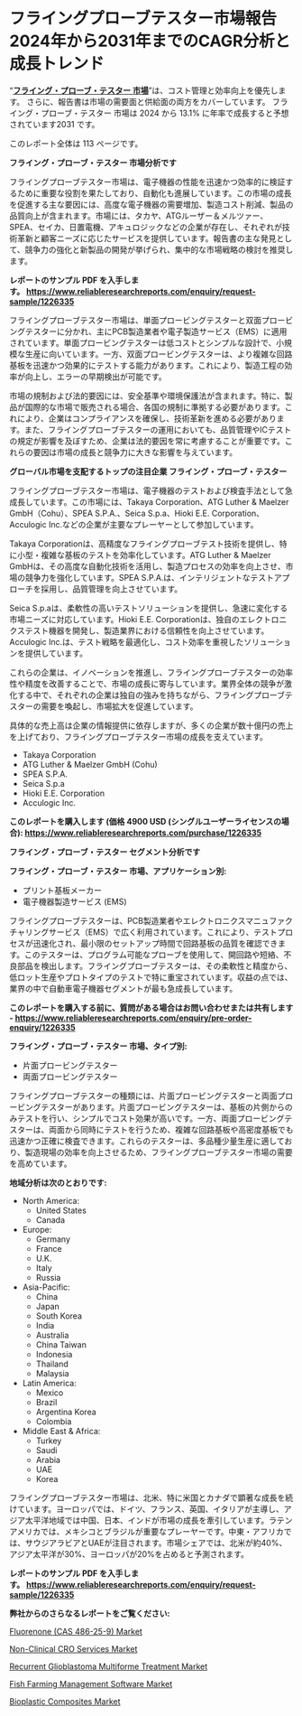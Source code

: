 <p><h1>フライングプローブテスター市場報告 2024年から2031年までのCAGR分析と成長トレンド</h1></p><p>&ldquo;<strong><a href="https://www.reliableresearchreports.com/flying-probe-tester-r1226335?utm_campaign=107&utm_medium=9&utm_source=Github&utm_content=ia&utm_term=07122024&utm_id=flying-probe-tester">フライング・プローブ・テスター 市場</a></strong>&rdquo;は、コスト管理と効率向上を優先します。 さらに、報告書は市場の需要面と供給面の両方をカバーしています。 フライング・プローブ・テスター 市場は 2024 から 13.1% に年率で成長すると予想されています2031 です。</p>
<p>このレポート全体は 113 ページです。</p>
<p><strong>フライング・プローブ・テスター 市場分析です</strong></p>
<p><p>フライングプローブテスター市場は、電子機器の性能を迅速かつ効率的に検証するために重要な役割を果たしており、自動化も進展しています。この市場の成長を促進する主な要因には、高度な電子機器の需要増加、製造コスト削減、製品の品質向上が含まれます。市場には、タカヤ、ATGルーザー＆メルツァー、SPEA、セイカ、日置電機、アキュロジックなどの企業が存在し、それぞれが技術革新と顧客ニーズに応じたサービスを提供しています。報告書の主な発見として、競争力の強化と新製品の開発が挙げられ、集中的な市場戦略の検討を推奨します。</p></p>
<p><strong>レポートのサンプル PDF を入手します。&nbsp;<a href="https://www.reliableresearchreports.com/enquiry/request-sample/1226335?utm_campaign=107&utm_medium=9&utm_source=Github&utm_content=ia&utm_term=07122024&utm_id=flying-probe-tester">https://www.reliableresearchreports.com/enquiry/request-sample/1226335</a></strong></p>
<p><p>フライングプローブテスター市場は、単面プロービングテスターと双面プロービングテスターに分かれ、主にPCB製造業者や電子製造サービス（EMS）に適用されています。単面プロービングテスターは低コストとシンプルな設計で、小規模な生産に向いています。一方、双面プロービングテスターは、より複雑な回路基板を迅速かつ効果的にテストする能力があります。これにより、製造工程の効率が向上し、エラーの早期検出が可能です。</p><p>市場の規制および法的要因には、安全基準や環境保護法が含まれます。特に、製品が国際的な市場で販売される場合、各国の規制に準拠する必要があります。これにより、企業はコンプライアンスを確保し、技術革新を進める必要があります。また、フライングプローブテスターの運用においても、品質管理やICテストの規定が影響を及ぼすため、企業は法的要因を常に考慮することが重要です。これらの要因は市場の成長と競争力に大きな影響を与えています。</p></p>
<p><strong>グローバル市場を支配するトップの注目企業 フライング・プローブ・テスター</strong></p>
<p><p>フライングプローブテスター市場は、電子機器のテストおよび検査手法として急成長しています。この市場には、Takaya Corporation、ATG Luther & Maelzer GmbH（Cohu）、SPEA S.P.A.、Seica S.p.a、Hioki E.E. Corporation、Acculogic Inc.などの企業が主要なプレーヤーとして参加しています。</p><p>Takaya Corporationは、高精度なフライングプローブテスト技術を提供し、特に小型・複雑な基板のテストを効率化しています。ATG Luther & Maelzer GmbHは、その高度な自動化技術を活用し、製造プロセスの効率を向上させ、市場の競争力を強化しています。SPEA S.P.A.は、インテリジェントなテストアプローチを採用し、品質管理を向上させています。</p><p>Seica S.p.aは、柔軟性の高いテストソリューションを提供し、急速に変化する市場ニーズに対応しています。Hioki E.E. Corporationは、独自のエレクトロニクステスト機器を開発し、製造業界における信頼性を向上させています。Acculogic Inc.は、テスト戦略を最適化し、コスト効率を重視したソリューションを提供しています。</p><p>これらの企業は、イノベーションを推進し、フライングプローブテスターの効率性や精度を改善することで、市場の成長に寄与しています。業界全体の競争が激化する中で、それぞれの企業は独自の強みを持ちながら、フライングプローブテスターの需要を喚起し、市場拡大を促進しています。</p><p>具体的な売上高は企業の情報提供に依存しますが、多くの企業が数十億円の売上を上げており、フライングプローブテスター市場の成長を支えています。</p></p>
<p><ul><li>Takaya Corporation</li><li>ATG Luther & Maelzer GmbH (Cohu)</li><li>SPEA S.P.A.</li><li>Seica S.p.a</li><li>Hioki E.E. Corporation</li><li>Acculogic Inc.</li></ul></p>
<p><strong>このレポートを購入します (価格 4900 USD (シングルユーザーライセンスの場合):&nbsp;<a href="https://www.reliableresearchreports.com/purchase/1226335?utm_campaign=107&utm_medium=9&utm_source=Github&utm_content=ia&utm_term=07122024&utm_id=flying-probe-tester">https://www.reliableresearchreports.com/purchase/1226335</a></strong></p>
<p><strong>フライング・プローブ・テスター セグメント分析です</strong></p>
<p><strong>フライング・プローブ・テスター 市場、アプリケーション別:</strong></p>
<p><ul><li>プリント基板メーカー</li><li>電子機器製造サービス (EMS)</li></ul></p>
<p><p>フライングプローブテスターは、PCB製造業者やエレクトロニクスマニュファクチャリングサービス（EMS）で広く利用されています。これにより、テストプロセスが迅速化され、最小限のセットアップ時間で回路基板の品質を確認できます。このテスターは、プログラム可能なプローブを使用して、開回路や短絡、不良部品を検出します。フライングプローブテスターは、その柔軟性と精度から、低ロット生産やプロトタイプのテストで特に重宝されています。収益の点では、業界の中で自動車電子機器セグメントが最も急成長しています。</p></p>
<p><strong>このレポートを購入する前に、質問がある場合はお問い合わせまたは共有します - <a href="https://www.reliableresearchreports.com/enquiry/pre-order-enquiry/1226335?utm_campaign=107&utm_medium=9&utm_source=Github&utm_content=ia&utm_term=07122024&utm_id=flying-probe-tester">https://www.reliableresearchreports.com/enquiry/pre-order-enquiry/1226335</a></strong></p>
<p><strong>フライング・プローブ・テスター 市場、タイプ別:</strong></p>
<p><ul><li>片面プロービングテスター</li><li>両面プロービングテスター</li></ul></p>
<p><p>フライングプローブテスターの種類には、片面プロービングテスターと両面プロービングテスターがあります。片面プロービングテスターは、基板の片側からのみテストを行い、シンプルでコスト効果が高いです。一方、両面プロービングテスターは、両面から同時にテストを行うため、複雑な回路基板や高密度基板でも迅速かつ正確に検査できます。これらのテスターは、多品種少量生産に適しており、製造現場の効率を向上させるため、フライングプローブテスター市場の需要を高めています。</p></p>
<p><strong>地域分析は次のとおりです:</strong></p>
<p><ul>
    <li>
        North America:
        <ul>
            <li>United States</li>
            <li>Canada</li>
        </ul>
    </li>
    <li>
        Europe:
        <ul>
            <li>Germany</li>
            <li>France</li>
            <li>U.K.</li>
            <li>Italy</li>
            <li>Russia</li>
        </ul>
    </li>
    <li>
        Asia-Pacific:
        <ul>
            <li>China</li>
            <li>Japan</li>
            <li>South Korea</li>
            <li>India</li>
            <li>Australia</li>
            <li>China Taiwan</li>
            <li>Indonesia</li>
            <li>Thailand</li>
            <li>Malaysia</li>
        </ul>
    </li>
    <li>
        Latin America:
        <ul>
            <li>Mexico</li>
            <li>Brazil</li>
            <li>Argentina Korea</li>
            <li>Colombia</li>
        </ul>
    </li>
    <li>
        Middle East & Africa:
        <ul>
            <li>Turkey</li>
            <li>Saudi</li>
            <li>Arabia</li>
            <li>UAE</li>
            <li>Korea</li>
        </ul>
    </li>
    </ul></p>
<p><p>フライングプローブテスター市場は、北米、特に米国とカナダで顕著な成長を続けています。ヨーロッパでは、ドイツ、フランス、英国、イタリアが主導し、アジア太平洋地域では中国、日本、インドが市場の成長を牽引しています。ラテンアメリカでは、メキシコとブラジルが重要なプレーヤーです。中東・アフリカでは、サウジアラビアとUAEが注目されます。市場シェアでは、北米が約40%、アジア太平洋が30%、ヨーロッパが20%を占めると予測されます。</p></p>
<p><strong>レポートのサンプル PDF を入手します。&nbsp;<a href="https://www.reliableresearchreports.com/enquiry/request-sample/1226335?utm_campaign=107&utm_medium=9&utm_source=Github&utm_content=ia&utm_term=07122024&utm_id=flying-probe-tester">https://www.reliableresearchreports.com/enquiry/request-sample/1226335</a></strong></p>
<p><strong>弊社からのさらなるレポートをご覧ください:</strong></p>
<p><p><a href="https://github.com/petbigbeepjn/Market-Research-Report-List-1/blob/main/fluorenone-cas-486-25-9-market.md?utm_campaign=107&utm_medium=9&utm_source=Github&utm_content=ia&utm_term=07122024&utm_id=flying-probe-tester">Fluorenone (CAS 486-25-9) Market</a></p><p><a href="https://issuu.com/reportprime-2/docs/non-clinical-cro-services-market-size-2030.pptx?utm_campaign=107&utm_medium=9&utm_source=Github&utm_content=ia&utm_term=07122024&utm_id=flying-probe-tester">Non-Clinical CRO Services Market</a></p><p><a href="https://www.linkedin.com/pulse/compreh-proposis-fbaif?utm_campaign=107&utm_medium=9&utm_source=Github&utm_content=ia&utm_term=07122024&utm_id=flying-probe-tester">Recurrent Glioblastoma Multiforme Treatment Market</a></p><p><a href="https://www.linkedin.com/pulse/fish-farming-management-software-market-report-offers-financial-ukldf?utm_campaign=107&utm_medium=9&utm_source=Github&utm_content=ia&utm_term=07122024&utm_id=flying-probe-tester">Fish Farming Management Software Market</a></p><p><a href="https://github.com/luckyshygirl/Market-Research-Report-List-7/blob/main/bioplastic-composites-market.md?utm_campaign=107&utm_medium=9&utm_source=Github&utm_content=ia&utm_term=07122024&utm_id=flying-probe-tester">Bioplastic Composites Market</a></p></p>